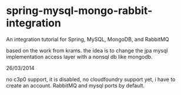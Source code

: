 spring-mysql-mongo-rabbit-integration
=====================================

An integration tutorial for Spring, MySQL, MongoDB, and RabbitMQ

based on the work from krams. the idea is to change the jpa mysql implementation access layer with a nonsql db 
like mongodb. 

26/03/2014

no c3p0 support, it is disabled, no cloudfoundry support yet, i have to create an account. RabbitMQ and mysql ports by default.
